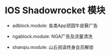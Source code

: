 # IOS Shadowrocket 模块

- adblock.module: 各类App顽固牛皮藓广告

- ngablock.module: NGA广告及流量清洗

- shanqiu.module: 山丘阅读终身会员解锁

